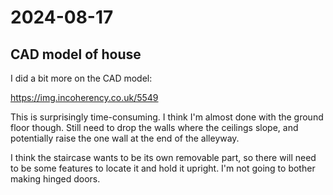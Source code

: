 # 2024-08-17

## CAD model of house

I did a bit more on the CAD model:

https://img.incoherency.co.uk/5549

This is surprisingly time-consuming. I think I'm almost done with the
ground floor though. Still need to drop the walls where the ceilings slope,
and potentially raise the one wall at the end of the alleyway.

I think the staircase wants to be its own removable part, so there will need to be
some features to locate it and hold it upright. I'm not going to bother making hinged
doors.
